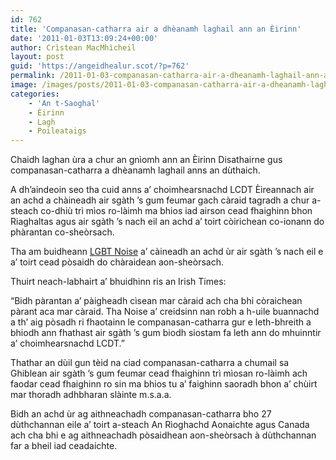 ```yaml
---
id: 762
title: 'Companasan-catharra air a dhèanamh laghail ann an Èirinn'
date: '2011-01-03T13:09:24+00:00'
author: Crìstean MacMhìcheil
layout: post
guid: 'https://angeidhealur.scot/?p=762'
permalink: /2011-01-03-companasan-catharra-air-a-dheanamh-laghail-ann-an-eirinn/
image: /images/posts/2011-01-03-companasan-catharra-air-a-dheanamh-laghail-ann-an-eirinn.webp
categories:
    - 'An t-Saoghal'
    - Èirinn
    - Lagh
    - Poileataigs
---
```


Chaidh laghan ùra a chur an gnìomh ann an Èirinn Disathairne gus companasan-catharra a dhèanamh laghail anns an dùthaich.

A dh’aindeoin seo tha cuid anns a’ choimhearsnachd LCDT Èireannach air an achd a chàineadh air sgàth ’s gum feumar gach càraid tagradh a chur a-steach co-dhiù trì mìos ro-làimh ma bhios iad airson cead fhaighinn bhon Riaghaltas agus air sgàth ’s nach eil an achd a’ toirt còirichean co-ionann do phàrantan co-sheòrsach.

Tha am buidheann [LGBT Noise](http://www.lgbtnoise.ie/ "lgbtNoise | Gay Civil Marriage Now!") a’ càineadh an achd ùr air sgàth ’s nach eil e a’ toirt cead pòsaidh do chàraidean aon-sheòrsach.

Thuirt neach-labhairt a’ bhuidhinn ris an Irish Times:

“Bidh pàrantan a’ pàigheadh cìsean mar càraid ach cha bhi còraichean pàrant aca mar càraid. Tha Noise a’ creidsinn nan robh a h-uile buannachd a th’ aig pòsadh ri fhaotainn le companasan-catharra gur e leth-bhreith a bhiodh ann fhathast air sgàth ’s gum biodh siostam fa leth ann do mhuinntir a’ choimhearsnachd LCDT.”

Thathar an dùil gun tèid na ciad companasan-catharra a chumail sa Ghiblean air sgàth ’s gum feumar cead fhaighinn trì mìosan ro-làimh ach faodar cead fhaighinn ro sin ma bhios tu a’ faighinn saoradh bhon a’ chùirt mar thoradh adhbharan slàinte m.s.a.a.

Bidh an achd ùr ag aithneachadh companasan-catharra bho 27 dùthchannan eile a’ toirt a-steach An Rìoghachd Aonaichte agus Canada ach cha bhi e ag aithneachadh pòsaidhean aon-sheòrsach à dùthchannan far a bheil iad ceadaichte.

